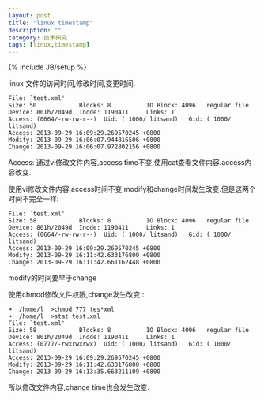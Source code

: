 ```yaml
---
layout: post
title: "linux timestamp"
description: ""
category: 技术研究
tags: [linux,timestamp]
---
```

{% include JB/setup %}

linux 文件的访问时间,修改时间,变更时间.

	File: `test.xml'
	Size: 50        	Blocks: 8          IO Block: 4096   regular file
	Device: 801h/2049d	Inode: 1190411     Links: 1
	Access: (0664/-rw-rw-r--)  Uid: ( 1000/ litsand)   Gid: ( 1000/ litsand)
	Access: 2013-09-29 16:09:29.269570245 +0800
	Modify: 2013-09-29 16:06:07.944816506 +0800
	Change: 2013-09-29 16:06:07.972802156 +0800

Access: 通过vi修改文件内容,access time不变.使用cat查看文件内容.access内容改变.

使用vi修改文件内容,access时间不变,modify和change时间发生改变.但是这两个时间不完全一样:

	File: `test.xml'
	Size: 58        	Blocks: 8          IO Block: 4096   regular file
	Device: 801h/2049d	Inode: 1190411     Links: 1
	Access: (0664/-rw-rw-r--)  Uid: ( 1000/ litsand)   Gid: ( 1000/ litsand)
	Access: 2013-09-29 16:09:29.269570245 +0800
	Modify: 2013-09-29 16:11:42.633176800 +0800
	Change: 2013-09-29 16:11:42.661162448 +0800

modify的时间要早于change


使用chmod修改文件权限,change发生改变.:

	➜  /home/l  >chmod 777 tes*xml
	➜  /home/l  >stat test.xml
	File: `test.xml'
	Size: 58        	Blocks: 8          IO Block: 4096   regular file
	Device: 801h/2049d	Inode: 1190411     Links: 1
	Access: (0777/-rwxrwxrwx)  Uid: ( 1000/ litsand)   Gid: ( 1000/ litsand)
	Access: 2013-09-29 16:09:29.269570245 +0800
	Modify: 2013-09-29 16:11:42.633176800 +0800
	Change: 2013-09-29 16:13:35.663211109 +0800


所以修改文件内容,change time也会发生改变.

